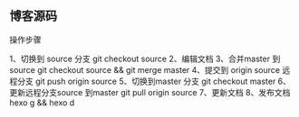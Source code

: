 ## 博客源码

操作步骤

1、切换到 source 分支
git checkout source
2、编辑文档
3、合并master 到 source
git checkout source && git merge master
4、提交到 origin source 远程分支
git push origin source
5、切换到master 分支
git checkout master
6、更新远程分支source 到master
git pull origin source 
7、更新文档
8、发布文档
hexo g && hexo d
